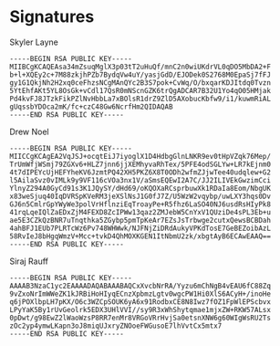 # Signatures

Skyler Layne

    -----BEGIN RSA PUBLIC KEY-----
    MIIBCgKCAQEAsa34mZsuqMglX3p03tT2uHuQf/mnC2n0wiUKdrVL0qDO5MbDA2+F
    b+l+XQEy2c+7M88zkjhPZb7BydqVw4uY/yasjGdD/EJODek0S2768M0EpaSj7fFJ
    gy1G1QkjNh2H2xq0ceFhzsNCgMAnQYc2B3S7pok+CvWq/O/bxqarKDJItdq0Tvzn
    5YtEhfAKt5YL8OsGk+vCdl17QsR0mNScnGZK6trQgADCAR7B32U1Yo4qO05HMjak
    Pd4kvFJ8JTzkFikPZlNvHbbLa7xBOlsR1drZ9ZlD5AXobucKbfw9/i1/kuwmRiAL
    gUqssbYDOca2mK/fc+czC48Gw6NcrfHm2QIDAQAB
    -----END RSA PUBLIC KEY-----

Drew Noel

    -----BEGIN RSA PUBLIC KEY-----
    MIICCgKCAgEA2VqJSJ+ocqtEiJ7iyoglX1D4HdbgGlnLNKR9ev0tHpVZqk76Mep/
    TrUmWfjWSmj79ZGXv6+HLZ7jnn6jjXEMhyvaRhTex/5PFE4odSGLYw+LR7kEjnm0
    4t7dIPEYcUjHEFYheKV6JzmtPQ42XH5PKZ6X8T0ODh2wfmZJjwTee40udqlew+G2
    l5AilaSvz0vIMLk9y9VF116cVOa3nx1V/aSmsEQEwI2A7C/JJ2ILIVEkGwzimCci
    YlnyZ294A0GyCd91s3K1JQySY/dHd69/oKQOXaRCsprbuwXk1RDaIa8Eom/NbgUK
    x83weSjuq40IqDVRSpKVeRM3jeXSlNsJ1G0fJ7Z/U5WzW2vqybp/uwLXY3hqs0Dv
    GJ6n5CmlrGpYWyWe3polVrHflnziEqTroayPe+R5fhz6LaSO40NJ6usdRsHIyPk8
    41rqLqeIQlZaEDxZjM4FEXD8ZcIPWw13qaz2ZMJebW5CnYxV1QUziDe4sPL3Eb+u
    ae5E3CZkQzBNR7uTnqthka5ZGybp5pmTpKeAr7EZsJsTrbwge2cutxQewsBCBDah
    4ahBFJ1EUb7PLRTcWz6Pv748WHWwk/NJFNjZiDRdAukyVPKdTosE7GeBEZoibAzL
    58RvIeJ8bHgqWmzV+Mcc+tvkD4QhMOXKGEN1ItNbmU2zk/xbgtAyB6ECAwEAAQ==
    -----END RSA PUBLIC KEY-----

Siraj Rauff

    -----BEGIN RSA PUBLIC KEY-----
    AAAAB3NzaC1yc2EAAAADAQABAAABAQCxXvcbNrRA/Yyzu6mChNgB4vEAU6fC88Zq
    9vZxoNrImWWeZK1kJRBiHoHIyqECnzXpbmzLgtv0wgcPW1Hi0XlS6ACyH+/inoHe
    q6jPOXlbpLH7pKX/O6c3WZCpSOUK6yA6x91RodbxCE8N8Iwz7fOZ1FpWlEPScbvx
    LPyYaK5By1rUvGeolrk5EDX3UHlVVI//sy9R3xWhShytqmae1mjxZW+RKW57ALsx
    0pDwt/g98EwZ2lWaoWzsP8RR7enMr8VRGoVRrHvjSa0etsnXNW6g60WIgWsRU2Ts
    zOc2yp4ymwLKapn3oJ8miqUJxryZNOoeFWGusoE7lhVvtCx5mtx7
    -----END RSA PUBLIC KEY-----
